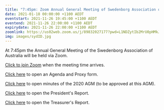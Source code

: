 ```yaml
---
title: "7:45pm: Zoom Annual General Meeting of Swedenborg Association of Australia"
date: 2021-01-18 00:00:00 +1100 AEDT
eventstart: 2021-11-26 19:45:00 +1100 AEDT
eventend: 2021-11-26 22:00:00 +1100 AEDT
expirydate: 2021-11-26 22:00:00 +1100 AEDT
zoomlink: https://us02web.zoom.us/j/89832027177?pwd=L1NDZytIb2MrU0pHMkJ4SVJBdG5EQT09
img: images/sydID.jpg
---
```


At 7:45pm the Annual General Meeting of the Swedenborg Association of Australia will be held via Zoom.

[Click to join Zoom](https://us02web.zoom.us/j/89832027177?pwd=L1NDZytIb2MrU0pHMkJ4SVJBdG5EQT09) when the meeting time arrives.

[Click here](https://static.swedenborg.com.au/pdf/fliers/saaagm20211126agendaproxy.pdf) to open an Agenda and Proxy form.

[Click here](https://static.swedenborg.com.au/pdf/fliers/saaagm20200925minutes.pdf) to open minutes of the 2020 AGM (to be approved at this AGM).

[Click here](https://static.swedenborg.com.au/pdf/fliers/saaagm20211126president.pdf) to open the President's Report.

[Click here](https://static.swedenborg.com.au/pdf/fliers/saaagm20211126treasurer.pdf) to open the Treasurer's Report.
